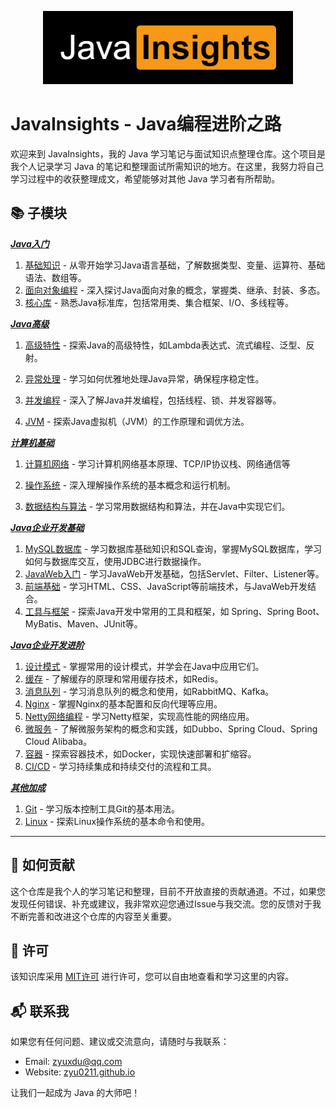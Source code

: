 <p align="center">
  <img src="imgs/logo.png" alt="JavaInsights Logo height="200" width="400"">
</p>

# JavaInsights - Java编程进阶之路

欢迎来到 JavaInsights，我的 Java 学习笔记与面试知识点整理仓库。这个项目是我个人记录学习 Java 的笔记和整理面试所需知识的地方。在这里，我努力将自己学习过程中的收获整理成文，希望能够对其他 Java 学习者有所帮助。

## :books: 子模块

***[Java入门](01-BasicJava/index.md)***

1. [基础知识](01-BasicJava/basic.md) - 从零开始学习Java语言基础，了解数据类型、变量、运算符、基础语法、数组等。
2. [面向对象编程](01-BasicJava/oop.md) - 深入探讨Java面向对象的概念，掌握类、继承、封装、多态。
3. [核心库](01-BasicJava/coreLib/index.md) - 熟悉Java标准库，包括常用类、集合框架、I/O、多线程等。

***[Java高级](02-AdvancedJava/index.md)***

1. [高级特性](02-AdvancedJava/advancedfeatures/index.md) - 探索Java的高级特性，如Lambda表达式、流式编程、泛型、反射。

2. [异常处理](02-AdvancedJava/exception/index.md) - 学习如何优雅地处理Java异常，确保程序稳定性。

3. [并发编程](02-AdvancedJava/concurrent/index.md) - 深入了解Java并发编程，包括线程、锁、并发容器等。

4. [JVM](02-AdvancedJava/jvm/index.md) - 探索Java虚拟机（JVM）的工作原理和调优方法。

***[计算机基础](03-ComputerBasics/index.md)***

1. [计算机网络](03-ComputerBasics/computernetwork/index.md) - 学习计算机网络基本原理、TCP/IP协议栈、网络通信等

2. [操作系统](03-ComputerBasics/operatingsystem/index.md) - 深入理解操作系统的基本概念和运行机制。

3. [数据结构与算法](03-ComputerBasics/algorithms/index.md) - 学习常用数据结构和算法，并在Java中实现它们。

***[Java企业开发基础](04-Enterprise-devBasics/index.md)***

1. [MySQL数据库](04-Enterprise-devBasics/mysql/index.md) - 学习数据库基础知识和SQL查询，掌握MySQL数据库，学习如何与数据库交互，使用JDBC进行数据操作。
2. [JavaWeb入门](04-Enterprise-devBasics/javaweb/index.md) - 学习JavaWeb开发基础，包括Servlet、Filter、Listener等。
3. [前端基础](04-Enterprise-devBasics/front-end/index.md) - 学习HTML、CSS、JavaScript等前端技术，与JavaWeb开发结合。
4. [工具与框架](04-Enterprise-devBasics/frameworks/index.md) - 探索Java开发中常用的工具和框架，如 Spring、Spring Boot、MyBatis、Maven、JUnit等。

***[Java企业开发进阶](05-Enterprise-devAdvance/index.md)***

1. [设计模式](05-Enterprise-devAdvance/designpatterns/index.md) - 掌握常用的设计模式，并学会在Java中应用它们。
2. [缓存](05-Enterprise-devAdvance/cache/index.md) - 了解缓存的原理和常用缓存技术，如Redis。
3. [消息队列](05-Enterprise-devAdvance/mq/index.md) - 学习消息队列的概念和使用，如RabbitMQ、Kafka。
4. [Nginx](05-Enterprise-devAdvance/nginx/index.md) - 掌握Nginx的基本配置和反向代理等应用。
5. [Netty网络编程](05-Enterprise-devAdvance/netty/index.md) - 学习Netty框架，实现高性能的网络应用。
6. [微服务](05-Enterprise-devAdvance/microservices/index.md) - 了解微服务架构的概念和实践，如Dubbo、Spring Cloud、Spring Cloud Alibaba。
7. [容器](05-Enterprise-devAdvance/container/index.md) - 探索容器技术，如Docker，实现快速部署和扩缩容。
8. [CI/CD](05-Enterprise-devAdvance/ci-cd/index.md) - 学习持续集成和持续交付的流程和工具。

***[其他加成](06-Other/index.md)***

1. [Git](06-Other/git/index.md) - 学习版本控制工具Git的基本用法。
2. [Linux](06-Other/linux/index.md) - 探索Linux操作系统的基本命令和使用。

******

## :muscle: 如何贡献

这个仓库是我个人的学习笔记和整理，目前不开放直接的贡献通道。不过，如果您发现任何错误、补充或建议，我非常欢迎您通过Issue与我交流。您的反馈对于我不断完善和改进这个仓库的内容至关重要。

## :scroll: 许可

该知识库采用 [MIT许可](LICENSE) 进行许可，您可以自由地查看和学习这里的内容。

## :mailbox_with_mail: 联系我

如果您有任何问题、建议或交流意向，请随时与我联系：

- Email: zyuxdu@qq.com
- Website: [zyu0211.github.io](https://zyu0211.github.io)

让我们一起成为 Java 的大师吧！
